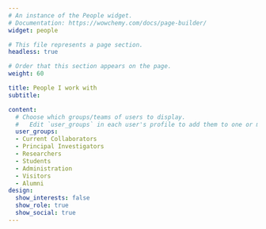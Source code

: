 ```yaml
---
# An instance of the People widget.
# Documentation: https://wowchemy.com/docs/page-builder/
widget: people

# This file represents a page section.
headless: true

# Order that this section appears on the page.
weight: 60

title: People I work with
subtitle:

content:
  # Choose which groups/teams of users to display.
  #   Edit `user_groups` in each user's profile to add them to one or more of these groups.
  user_groups:
  - Current Collaborators
  - Principal Investigators
  - Researchers
  - Students
  - Administration
  - Visitors
  - Alumni
design:
  show_interests: false
  show_role: true
  show_social: true
---
```

